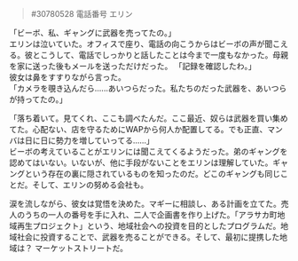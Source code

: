 > #30780528 電話番号 エリン  
  
「ビーボ、私、ギャングに武器を売ってたの。」  
エリンは泣いていた。オフィスで座り、電話の向こうからはビーボの声が聞こえる。彼とこうして、電話でしっかりと話したことは今まで一度もなかった。母親を家に送った後もメールを送っただけだった。
「記録を確認したわ。」  
彼女は鼻をすすりながら言った。  
「カメラを覗き込んだら......あいつらだった。私たちのだった武器を、あいつらが持ってたの。」   
  
「落ち着いて。見てくれ、ここも調べたんだ。ここ最近、奴らは武器を買い集めてた。心配ない、店を守るためにWAPから何人か配置してる。でも正直、マンバは日に日に勢力を増していってる......」  
ビーボの考えていることがエリンには聞こえてくるようだった。弟のギャングを認めてはいない。いないが、他に手段がないことをエリンは理解していた。ギャングという存在の裏に隠されているものを知ったのだ。どこのギャングも同じことだ。そして、エリンの努める会社も。 
  
涙を流しながら、彼女は覚悟を決めた。マギーに相談し、ある計画を立てた。売人のうちの一人の番号を手に入れ、二人で企画書を作り上げた。「アラサカ町地域再生プロジェクト」という、地域社会への投資を目的としたプログラムだ。地域社会に投資することで、武器を売ることができる。そして、最初に提携した地域は？ マーケットストリートだ。 
